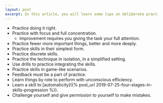 ```yaml
---
layout: post
excerpt: In this article, you will learn some tips on deliberate practice.
---
```


- Practice doing it right. 
- Practice with focus and full concentration. 
    - Improvement requires you giving the task your full attention. 
- Practice fewer more important things, better and more deeply. 
- Practice skills in their simplest form. 
- Practice discrete skills. 
- Practice the technique in isolation, in a simplified setting. 
- Use drills to practice integrating the skills. 
- Practice skills in game-like scenarios. 
- Feedback must be a part of practice. 
- Learn things by rote to perform with unconscious efficiency. 
- Learn a skill to [automaticity]({% post_url 2019-07-25-four-stages-in-skills-progression %}). 
- Challenge yourself and give permission to yourself to make mistakes.
